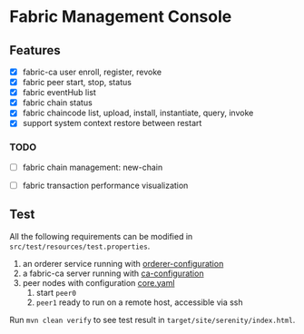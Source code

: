 # Fabric Management Console


## Features

- [x] fabric-ca user enroll, register, revoke
- [x] fabric peer start, stop, status
- [x] fabric eventHub list
- [x] fabric chain status
- [x] fabric chaincode list, upload, install, instantiate, query, invoke
- [x] support system context restore between restart

### TODO

- [ ] fabric chain management: new-chain
- [ ] fabric transaction performance visualization


## Test

All the following requirements can be modified in `src/test/resources/test.properties`.

1. an orderer service running with [orderer-configuration](./src/test/resources/orderer_configuration)
2. a fabric-ca server running with [ca-configuration](./src/test/resources/ca_configuration)
3. peer nodes with configuration [core.yaml](./src/test/resources/peer_configuration/core.yaml)
    1. start `peer0`
    2. `peer1` ready to run on a remote host, accessible via ssh


Run `mvn clean verify` to see test result in `target/site/serenity/index.html`.
